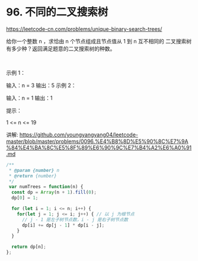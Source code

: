 # 96. 不同的二叉搜索树


https://leetcode-cn.com/problems/unique-binary-search-trees/



给你一个整数 n ，求恰由 n 个节点组成且节点值从 1 到 n 互不相同的 二叉搜索树 有多少种？返回满足题意的二叉搜索树的种数。

 

示例 1：


输入：n = 3
输出：5
示例 2：

输入：n = 1
输出：1
 

提示：

1 <= n <= 19



讲解:
https://github.com/youngyangyang04/leetcode-master/blob/master/problems/0096.%E4%B8%8D%E5%90%8C%E7%9A%84%E4%BA%8C%E5%8F%89%E6%90%9C%E7%B4%A2%E6%A0%91.md



```js
/**
 * @param {number} n
 * @return {number}
 */
 var numTrees = function(n) {
  const dp = Array(n + 1).fill(0);
  dp[0] = 1;

  for (let i = 1; i <= n; i++) {
    for(let j = 1; j <= i; j++) { // 以 j 为根节点
      // j - 1 是左子树节点数，i - j 是右子树节点数
      dp[i] += dp[j - 1] * dp[i - j];
    }
  }

  return dp[n];
};
```
